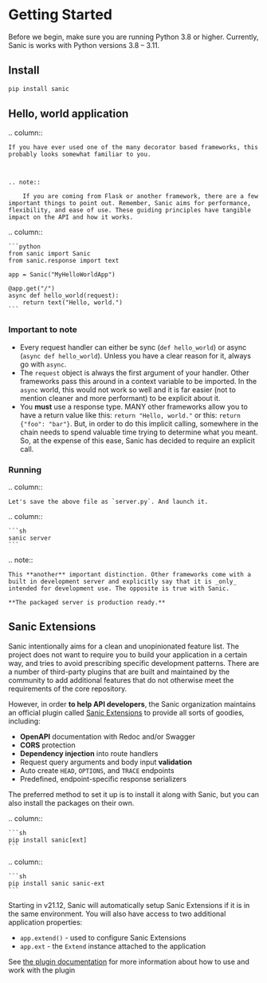 # Getting Started

Before we begin, make sure you are running Python 3.8 or higher. Currently, Sanic is works with Python versions 3.8 – 3.11.

## Install

```sh
pip install sanic
```

## Hello, world application

.. column::

```
If you have ever used one of the many decorator based frameworks, this probably looks somewhat familiar to you.



.. note:: 

    If you are coming from Flask or another framework, there are a few important things to point out. Remember, Sanic aims for performance, flexibility, and ease of use. These guiding principles have tangible impact on the API and how it works.
```

.. column::

````
```python
from sanic import Sanic
from sanic.response import text

app = Sanic("MyHelloWorldApp")

@app.get("/")
async def hello_world(request):
    return text("Hello, world.")
```
````

### Important to note

- Every request handler can either be sync (`def hello_world`) or async (`async def hello_world`). Unless you have a clear reason for it, always go with `async`.
- The `request` object is always the first argument of your handler. Other frameworks pass this around in a context variable to be imported. In the `async` world, this would not work so well and it is far easier (not to mention cleaner and more performant) to be explicit about it.
- You **must** use a response type. MANY other frameworks allow you to have a return value like this: `return "Hello, world."` or this: `return {"foo": "bar"}`. But, in order to do this implicit calling, somewhere in the chain needs to spend valuable time trying to determine what you meant. So, at the expense of this ease, Sanic has decided to require an explicit call.

### Running

.. column::

```
Let's save the above file as `server.py`. And launch it.
```

.. column::

````
```sh
sanic server
```
````

.. note::

```
This **another** important distinction. Other frameworks come with a built in development server and explicitly say that it is _only_ intended for development use. The opposite is true with Sanic. 

**The packaged server is production ready.**
```

## Sanic Extensions

Sanic intentionally aims for a clean and unopinionated feature list. The project does not want to require you to build your application in a certain way, and tries to avoid prescribing specific development patterns. There are a number of third-party plugins that are built and maintained by the community to add additional features that do not otherwise meet the requirements of the core repository.

However, in order **to help API developers**, the Sanic organization maintains an official plugin called [Sanic Extensions](../plugins/sanic-ext/getting-started.md) to provide all sorts of goodies, including:

- **OpenAPI** documentation with Redoc and/or Swagger
- **CORS** protection
- **Dependency injection** into route handlers
- Request query arguments and body input **validation**
- Auto create `HEAD`, `OPTIONS`, and `TRACE` endpoints
- Predefined, endpoint-specific response serializers

The preferred method to set it up is to install it along with Sanic, but you can also install the packages on their own.

.. column::

````
```sh
pip install sanic[ext]
```
````

.. column::

````
```sh
pip install sanic sanic-ext
```
````

Starting in v21.12, Sanic will automatically setup Sanic Extensions if it is in the same environment. You will also have access to two additional application properties:

- `app.extend()` - used to configure Sanic Extensions
- `app.ext` - the `Extend` instance attached to the application

See [the plugin documentation](../plugins/sanic-ext/getting-started.md) for more information about how to use and work with the plugin
